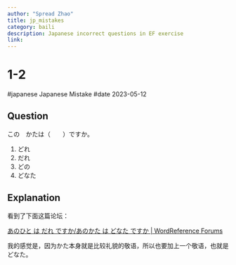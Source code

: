 ```yaml
---
author: "Spread Zhao"
title: jp_mistakes
category: baili
description: Japanese incorrect questions in EF exercise
link: 
---
```


# 1-2

#japanese Japanese Mistake #date 2023-05-12

## Question

この　かたは（　　）ですか。

1. どれ
2. だれ
3. どの
4. どなた

## Explanation

看到了下面这篇论坛：

[あのひと は だれ ですか/あのかた は どなた ですか | WordReference Forums](https://forum.wordreference.com/threads/%E3%81%82%E3%81%AE%E3%81%B2%E3%81%A8-%E3%81%AF-%E3%81%A0%E3%82%8C-%E3%81%A7%E3%81%99%E3%81%8B-%E3%81%82%E3%81%AE%E3%81%8B%E3%81%9F-%E3%81%AF-%E3%81%A9%E3%81%AA%E3%81%9F-%E3%81%A7%E3%81%99%E3%81%8B.1462994/)

我的感觉是，因为かた本身就是比较礼貌的敬语，所以也要加上一个敬语，也就是どなた。